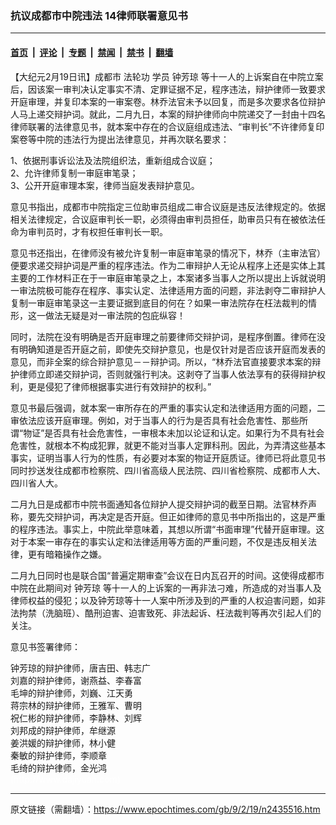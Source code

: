 ### 抗议成都市中院违法 14律师联署意见书

---

#### [首页](../../../..?n2435516) &nbsp;|&nbsp; [评论](../../../../../epoch-comment?n2435516) &nbsp;|&nbsp; [专题](../../../../../epoch-special?n2435516) &nbsp;|&nbsp; [禁闻](../../../../../epoch-news?n2435516) &nbsp;|&nbsp; [禁书](../../../../../books?n2435516) &nbsp;|&nbsp; [翻墙](https://github.com/gfw-breaker/nogfw/blob/master/README.md?n2435516)


<div class="post_content" id="artbody" itemprop="articleBody">
 <!-- article content begin -->
 <p>
  【大纪元2月19日讯】成都市
  <ok href="https://www.epochtimes.com/gb/tag/%E6%B3%95%E8%BD%AE%E5%8A%9F.html">
   法轮功
  </ok>
  学员
  <ok href="https://www.epochtimes.com/gb/tag/%E9%92%9F%E8%8A%B3%E7%90%BC.html">
   钟芳琼
  </ok>
  等十一人的上诉案自在中院立案后，因该案一审判决认定事实不清、定罪证据不足，程序违法，辩护律师一致要求开庭审理，并复印本案的一审案卷。林乔法官未予以回复，而是多次要求各位辩护人马上递交辩护词。就此，二月九日，本案的辩护律师向中院递交了一封由十四名律师联署的法律意见书，就本案中存在的合议庭组成违法、“审判长”不许律师复印案卷等中院的违法行为提出法律意见，并再次联名要求：
 </p>
 <p>
  1、依据刑事诉讼法及法院组织法，重新组成合议庭；
  <br/>
  2、允许律师复制一审庭审笔录；
  <br/>
  3、公开开庭审理本案，律师当庭发表辩护意见。
 </p>
 <p>
  意见书指出，成都市中院指定三位助审员组成二审合议庭是违反法律规定的。依据相关法律规定，合议庭审判长一职，必须得由审判员担任，助审员只有在被依法任命为审判员时，才有权担任审判长一职。
 </p>
 <p>
  意见书还指出，在律师没有被允许复制一审庭审笔录的情况下，林乔（主审法官）便要求递交辩护词是严重的程序违法。作为二审辩护人无论从程序上还是实体上其主要的工作材料正在于一审庭审笔录之上，本案诸多当事人之所以提出上诉就说明一审法院极可能存在程序、事实认定、法律适用方面的问题，非法剥夺二审辩护人复制一审庭审笔录这一主要证据到底目的何在？如果一审法院存在枉法裁判的情形，这一做法无疑是对一审法院的包庇纵容！
 </p>
 <p>
  同时，法院在没有明确是否开庭审理之前要律师交辩护词，是程序倒置。律师在没有明确知道是否开庭之前，即使先交辩护意见，也是仅针对是否应该开庭而发表的意见，而非全案的综合辩护意见－－辩护词。所以，“林乔法官直接要求本案的辩护律师立即递交辩护词，否则就强行判决。这剥夺了当事人依法享有的获得辩护权利，更是侵犯了律师根据事实进行有效辩护的权利。”
 </p>
 <p>
  意见书最后强调，就本案一审所存在的严重的事实认定和法律适用方面的问题，二审依法应该开庭审理。例如，对于当事人的行为是否具有社会危害性、那些所谓“物证”是否具有社会危害性，一审根本未加以论证和认定。如果行为不具有社会危害性，就根本不构成犯罪，就更不能对当事人定罪科刑。因此，为弄清这些基本事实，证明当事人行为的性质，有必要对本案的物证开庭质证。律师已将此意见书同时抄送发往成都市检察院、四川省高级人民法院、四川省检察院、成都市人大、四川省人大。
 </p>
 <p>
  二月九日是成都市中院书面通知各位辩护人提交辩护词的截至日期。法官林乔声称，要先交辩护词，再决定是否开庭。但正如律师的意见书中所指出的，这是严重的程序违法。事实上，中院此举意味着，其想以所谓“书面审理”代替开庭审理。这对于本案一审存在的事实认定和法律适用等方面的严重问题，不仅是违反相关法律，更有暗箱操作之嫌。
 </p>
 <p>
  二月九日同时也是联合国“普遍定期审查”会议在日内瓦召开的时间。这使得成都市中院在此期间对
  <ok href="https://www.epochtimes.com/gb/tag/%E9%92%9F%E8%8A%B3%E7%90%BC.html">
   钟芳琼
  </ok>
  等十一人的上诉案的一再非法刁难，所造成的对当事人及律师权益的侵犯；以及钟芳琼等十一人案中所涉及到的严重的人权迫害问题，如非法拘禁（洗脑班）、酷刑迫害、迫害致死、非法起诉、枉法裁判等再次引起人们的关注。
 </p>
 <p>
  意见书签署律师：
 </p>
 <p>
  钟芳琼的辩护律师，唐吉田、韩志广
  <br/>
  刘嘉的辩护律师，谢燕益、李春富
  <br/>
  毛坤的辩护律师，刘巍、江天勇
  <br/>
  蒋宗林的辩护律师，王雅军、曹明
  <br/>
  祝仁彬的辩护律师，李静林、刘辉
  <br/>
  刘邦成的辩护律师，牟继源
  <br/>
  姜洪媛的辩护律师，林小健
  <br/>
  秦敏的辩护律师，李顺章
  <br/>
  毛绮的辩护律师，金光鸿
  <br/>
  <font color="#ffffff">
   (http://www.dajiyuan.com)
  </font>
 </p>
 <!-- article content end -->
 <div id="below_article_ad">
 </div>
</div>


---

原文链接（需翻墙）：https://www.epochtimes.com/gb/9/2/19/n2435516.htm